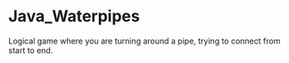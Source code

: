 # Java_Waterpipes
Logical game where you are turning around a pipe, trying to connect from start to end.
